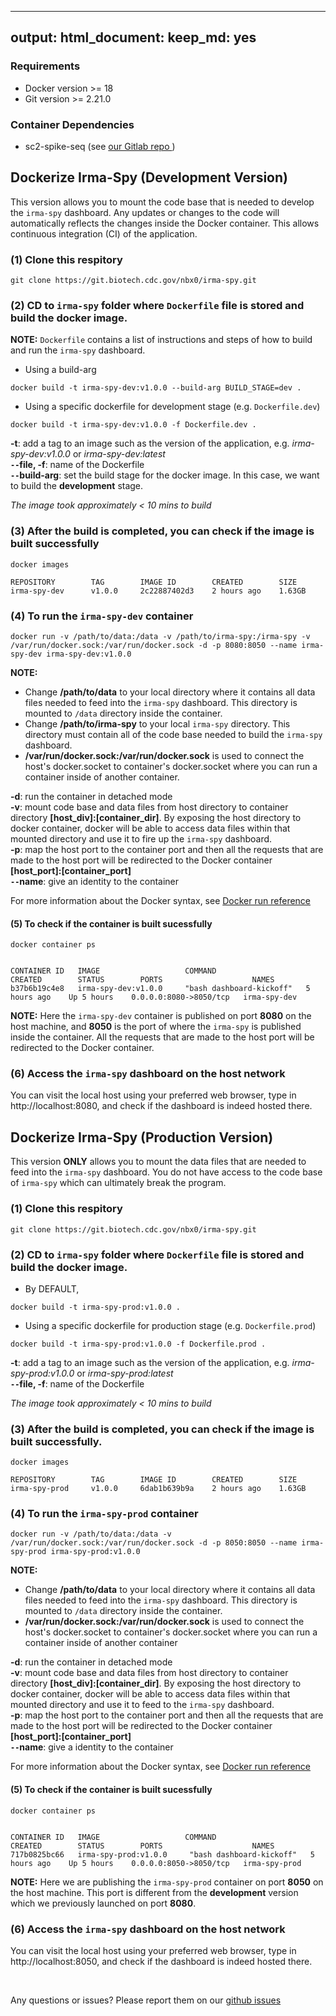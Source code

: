 
---
output:
  html_document:
      keep_md: yes
---

<!-- README.md is generated from README.Rmd. Please edit that file -->



### Requirements

- Docker version >= 18
- Git version >= 2.21.0

### Container Dependencies

- sc2-spike-seq (see [our Gitlab repo ](https://github.com/nbx0/SC2-spike-seq))

## Dockerize Irma-Spy (Development Version)

This version allows you to mount the code base that is needed to develop the `irma-spy` dashboard. Any updates or changes to the code will automatically reflects the changes inside the Docker container. This allows continuous integration (CI) of the application.

### (1) Clone this respitory

```
git clone https://git.biotech.cdc.gov/nbx0/irma-spy.git
``` 

### (2) CD to `irma-spy` folder where `Dockerfile` file is stored and build the docker image. 

__NOTE:__ `Dockerfile` contains a list of instructions and steps of how to build and run the `irma-spy` dashboard.

- Using a build-arg

```
docker build -t irma-spy-dev:v1.0.0 --build-arg BUILD_STAGE=dev .
```

- Using a specific dockerfile for development stage (e.g. `Dockerfile.dev`)

```
docker build -t irma-spy-dev:v1.0.0 -f Dockerfile.dev .
```

**-t**: add a tag to an image such as the version of the application, e.g. *irma-spy-dev:v1.0.0* or *irma-spy-dev:latest* <br>
**`--`file, -f**: name of the Dockerfile <br>
**`--`build-arg**: set the build stage for the docker image. In this case, we want to build the **development** stage. <br>

_The image took approximately < 10 mins to build_

### (3) After the build is completed, you can check if the image is built successfully

```
docker images

REPOSITORY        TAG        IMAGE ID        CREATED        SIZE
irma-spy-dev      v1.0.0     2c22887402d3    2 hours ago    1.63GB
```

### (4) To run the `irma-spy-dev` container

```    
docker run -v /path/to/data:/data -v /path/to/irma-spy:/irma-spy -v /var/run/docker.sock:/var/run/docker.sock -d -p 8080:8050 --name irma-spy-dev irma-spy-dev:v1.0.0 
```

**NOTE:** 
- Change __/path/to/data__ to your local directory where it contains all data files needed to feed into the `irma-spy` dashboard. This directory is mounted to `/data` directory inside the container. <br>
- Change __/path/to/irma-spy__ to your local `irma-spy` directory. This directory must contain all of the code base needed to build the `irma-spy` dashboard. <br>
- **/var/run/docker.sock:/var/run/docker.sock** is used to connect the host's docker.socket to container's docker.socket where you can run a container inside of another container. <br>

**-d**: run the container in detached mode <br>
**-v**: mount code base and data files from host directory to container directory **[host_div]:[container_dir]**. By exposing the host directory to docker container, docker will be able to access data files within that mounted directory and use it to fire up the `irma-spy` dashboard.  <br>
**-p**: map the host port to the container port and then all the requests that are made to the host port will be redirected to the Docker container **[host_port]:[container_port]** <br>
**`--`name**: give an identity to the container <br>

For more information about the Docker syntax, see [Docker run reference](https://docs.docker.com/engine/reference/run/)

#### (5) To check if the container is built sucessfully

```
docker container ps


CONTAINER ID   IMAGE                   COMMAND                    CREATED        STATUS        PORTS                    NAMES
b37b6b19c4e8   irma-spy-dev:v1.0.0     "bash dashboard-kickoff"   5 hours ago    Up 5 hours    0.0.0.0:8080->8050/tcp   irma-spy-dev

```

**NOTE:** Here the `irma-spy-dev` container is published on port **8080** on the host machine, and **8050** is the port of where the `irma-spy` is published inside the container. All the requests that are made to the host port will be redirected to the Docker container.

### (6) Access the `irma-spy` dashboard on the host network

You can visit the local host using your preferred web browser, type in http://localhost:8080, and check if the dashboard is indeed hosted there.

## Dockerize Irma-Spy (Production Version)

This version **ONLY** allows you to mount the data files that are needed to feed into the `irma-spy` dashboard. You do not have access to the code base of `irma-spy` which can ultimately break the program.

### (1) Clone this respitory

```
git clone https://git.biotech.cdc.gov/nbx0/irma-spy.git
``` 

### (2) CD to `irma-spy` folder where `Dockerfile` file is stored and build the docker image. 

- By DEFAULT,

```
docker build -t irma-spy-prod:v1.0.0 .
```

- Using a specific dockerfile for production stage (e.g. `Dockerfile.prod`)

```
docker build -t irma-spy-prod:v1.0.0 -f Dockerfile.prod .
```

**-t**: add a tag to an image such as the version of the application, e.g. *irma-spy-prod:v1.0.0* or *irma-spy-prod:latest* <br>
**`--`file, -f**: name of the Dockerfile

_The image took approximately < 10 mins to build_

### (3) After the build is completed, you can check if the image is built successfully.

```
docker images

REPOSITORY        TAG        IMAGE ID        CREATED        SIZE
irma-spy-prod     v1.0.0     6dab1b639b9a    2 hours ago    1.63GB
```

### (4) To run the `irma-spy-prod` container

```    
docker run -v /path/to/data:/data -v /var/run/docker.sock:/var/run/docker.sock -d -p 8050:8050 --name irma-spy-prod irma-spy-prod:v1.0.0 
```

**NOTE:** 
- Change __/path/to/data__ to your local directory where it contains all data files needed to feed into the `irma-spy` dashboard. This directory is mounted to `/data` directory inside the container. <br>
- **/var/run/docker.sock:/var/run/docker.sock** is used to connect the host's docker.socket to container's docker.socket where you can run a container inside of another container<br>

**-d**: run the container in detached mode <br>
**-v**: mount code base and data files from host directory to container directory **[host_div]:[container_dir]**. By exposing the host directory to docker container, docker will be able to access data files within that mounted directory and use it to feed to the `irma-spy` dashboard. <br>
**-p**: map the host port to the container port and then all the requests that are made to the host port will be redirected to the Docker container **[host_port]:[container_port]** <br>
**`--`name**: give a identity to the container <br>

For more information about the Docker syntax, see [Docker run reference](https://docs.docker.com/engine/reference/run/)

#### (5) To check if the container is built sucessfully

```
docker container ps


CONTAINER ID   IMAGE                   COMMAND                     CREATED        STATUS        PORTS                    NAMES
717b0825bc66   irma-spy-prod:v1.0.0     "bash dashboard-kickoff"   5 hours ago    Up 5 hours    0.0.0.0:8050->8050/tcp   irma-spy-prod

```

**NOTE:** Here we are publishing the `irma-spy-prod` container on port **8050** on the host machine. This port is different from the **development** version which we previously launched on port **8080**.

### (6) Access the `irma-spy` dashboard on the host network

You can visit the local host using your preferred web browser, type in http://localhost:8050, and check if the dashboard is indeed hosted there.

<br>

Any questions or issues? Please report them on our [github issues](https://git.biotech.cdc.gov/nbx0/irma-spy/-/issues)

<br>


